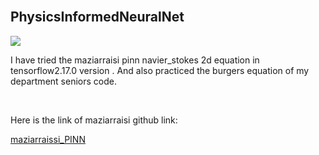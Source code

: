 <!DOCTYPE html>
<html lang="en">
<head>
  <meta name = "viewport" content = "width=device=width" />
</head>
<body>
  
  <br>
  <h2>     PhysicsInformedNeuralNet</h2>
  <img
    src="https://www.researchgate.net/publication/356819410/figure/fig2/AS:1098658720296962@1638952059593/Diagram-of-a-physics-informed-neural-network-PINN-where-a-fully-connected-neural.png"/>
  <br>
  
  <p>I have tried the maziarraisi pinn navier_stokes 2d equation in tensorflow2.17.0 version . And also practiced the burgers equation of my department seniors code.</p>
  </br>
  <p>Here is the link of maziarraisi github link:</p>
  <a href="https://github.com/maziarraissi/PINNs">maziarraissi_PINN </a>
  
</body>
</html>
